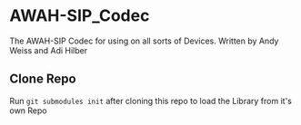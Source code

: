# AWAH-SIP_Codec

The AWAH-SIP Codec for using on all sorts of Devices.
Written by Andy Weiss and Adi Hilber

## Clone Repo

Run `git submodules init` after cloning this repo to load the Library from it's own Repo

